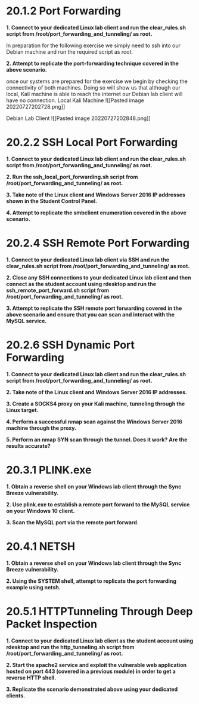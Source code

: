 # 20.1.2 Port Forwarding
**1.  Connect to your dedicated Linux lab client and run the clear_rules.sh script from /root/port_forwarding_and_tunneling/ as root.**

In preparation for the following exercise we simply need to ssh into our Debian machine and run the required script as root.



**2.  Attempt to replicate the port-forwarding technique covered in the above scenario.**

once our systems are prepared for the exercise we begin by checking the connectivity of both machines. Doing so will show us that although our local, Kali machine is able to reach the internet our Debian lab client will have no connection. 
Local Kali Machine
![[Pasted image 20220727202728.png]]

Debian Lab Client
![[Pasted image 20220727202848.png]]

# 20.2.2 SSH Local Port Forwarding
**1.  Connect to your dedicated Linux lab client and run the clear_rules.sh script from /root/port_forwarding_and_tunneling/ as root.**


**2.  Run the ssh_local_port_forwarding.sh script from /root/port_forwarding_and_tunneling/ as root.**


**3.  Take note of the Linux client and Windows Server 2016 IP addresses shown in the Student Control Panel.**


**4.  Attempt to replicate the smbclient enumeration covered in the above scenario.**

# 20.2.4 SSH Remote Port Forwarding

**1. Connect to your dedicated Linux lab client via SSH and run the clear_rules.sh script from /root/port_forwarding_and_tunneling/ as root.**


**2. Close any SSH connections to your dedicated Linux lab client and then connect as the student account using rdesktop and run the ssh_remote_port_forward.sh script from /root/port_forwarding_and_tunneling/ as root.**


**3. Attempt to replicate the SSH remote port forwarding covered in the above scenario and ensure that you can scan and interact with the MySQL service.**


# 20.2.6 SSH Dynamic Port Forwarding

**1.  Connect to your dedicated Linux lab client and run the clear_rules.sh script from /root/port_forwarding_and_tunneling/ as root.**


**2.  Take note of the Linux client and Windows Server 2016 IP addresses.**


**3.  Create a SOCKS4 proxy on your Kali machine, tunneling through the Linux target.**


**4.  Perform a successful nmap scan against the Windows Server 2016 machine through the proxy.**


**5.  Perform an nmap SYN scan through the tunnel. Does it work? Are the results accurate?**


# 20.3.1 PLINK.exe

**1.  Obtain a reverse shell on your Windows lab client through the Sync Breeze vulnerability.**


**2.  Use plink.exe to establish a remote port forward to the MySQL service on your Windows 10 client.**


**3.  Scan the MySQL port via the remote port forward.**


# 20.4.1 NETSH
**1.  Obtain a reverse shell on your Windows lab client through the Sync Breeze vulnerability.**


**2.  Using the SYSTEM shell, attempt to replicate the port forwarding example using netsh.**

# 20.5.1 HTTPTunneling Through Deep Packet Inspection
**1.  Connect to your dedicated Linux lab client as the student account using rdesktop and run the http_tunneling.sh script from /root/port_forwarding_and_tunneling/ as root.**


**2.  Start the apache2 service and exploit the vulnerable web application hosted on port 443 (covered in a previous module) in order to get a reverse HTTP shell.**


**3.  Replicate the scenario demonstrated above using your dedicated clients.**
